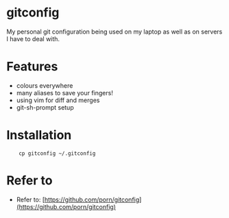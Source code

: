 # gitconfig
My personal git configuration being used on my laptop as well as on servers I
have to deal with.

# Features
* colours everywhere
* many aliases to save your fingers!
* using vim for diff and merges
* git-sh-prompt setup

# Installation
```
	cp gitconfig ~/.gitconfig
```

# Refer to
* Refer to: [https://github.com/porn/gitconfig](https://github.com/porn/gitconfig)
